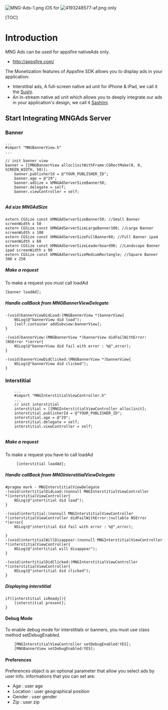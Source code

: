 ![MNG-Ads-1.png](https://bitbucket.org/repo/aen579/images/3739691856-MNG-Ads-1.png) iOS for
![4193248577-af.png](https://bitbucket.org/repo/aen579/images/2031262448-4193248577-af.png) only


[TOC]

# Introduction

MNG Ads can be used for appsfire nativeAds only.

 - http://appsfire.com/

The Monetization features of Appsfire SDK allows you to display ads in your application:

 
 - Interstitial ads, A full-screen native ad unit for iPhone & iPad, we call it the [Sushi].
 - An in-stream native ad unit which allows you to deeply integrate our ads in your application's design, we call it [Sashimi]. 
## Start Integrating MNGAds Server

### Banner

```
...
#import "MNGBannerView.h"
...

// init banner view
banner = [[MNGBannerView alloc]initWithFrame:CGRectMake(0, 0, SCREEN_WIDTH, 50)];
    banner.publisherId = @"YOUR_PUBLISHER_ID";
    banner.age = @"29";
    banner.adSize = kMNGAdServerSizeBanner50;
    banner.delegate = self;
    banner.viewController = self;
    
```
##### Ad size MNGAdSize
```
extern CGSize const kMNGAdServerSizeBanner50; //Small Banner screenWidth x 50
extern CGSize const kMNGAdServerSizeLargeBanner100; //Large Banner screenWidth x 100
extern CGSize const kMNGAdServerSizeFullBanner60; //Full Banner ipad screenWidth x 60
extern CGSize const kMNGAdServerSizeLeaderboard90; //Landscape Banner ipad screenWidth x 90
extern CGSize const kMNGAdServerSizeMediumRectangle; //Square Banner 300 x 250

```

##### Make a request
To make a request you must call loadAd

```
[banner loadAd];
```

##### Handle callBack from MNGBannerViewDelegate
```
-(void)bannerViewDidLoad:(MNGBannerView *)bannerView{
    NSLog(@"bannerView did load");
    [self.container addSubview:bannerView];
}

-(void)bannerView:(MNGBannerView *)bannerView didFailWithError:(NSError *)error{
    NSLog(@"bannerView did fail with error : %@",error);
}

-(void)bannerViewDidClicked:(MNGBannerView *)bannerView{
    NSLog(@"bannerView did clicked");
}
```

### Interstitial

```objc
    ...
    #import "MNGInterstitialViewController.h"
    ...
    // init interstitial
    interstitial = [[MNGInterstitialViewController alloc]init];
    interstitial.publisherId = @"YOUR_PUBLISHER_ID";
    interstitial.age = @"29";
    interstitial.delegate = self;
    interstitial.viewController = self;
    
```
##### Make a request 
To make a request you have to call loadAd 

```
     [interstitial loadAd];
```
##### Handle callBack from MNGInterstitialViewDelegate
```objc
#pragma mark - MNGInterstitialViewDelegate
-(void)intertitialDidLoad:(nonnull MNGInterstitialViewController *)interstitialViewController{
    NSLog(@"intertitial did load");
}

-(void)intertitial:(nonnull MNGInterstitialViewController *)interstitialViewController didFailWithError:(nullable NSError *)error{
    NSLog(@"intertitial did fail with error : %@",error);
    
}
-(void)intertitialWillDisappear:(nonnull MNGInterstitialViewController *)interstitialViewController{
    NSLog(@"intertitial will disappear");
}

-(void)intertitialDidClicked:(MNGInterstitialViewController *)interstitialViewController{
    NSLog(@"intertitial did clicked");
}
```

##### Displaying interstitial
```
if([interstitial isReady]){
    [interstitial present];
}
```
#### Debug Mode

To enable debug mode for interstitials or banners, you must use class method setDebugEnabled.

```objc
    [MNGInterstitialViewController setDebugEnabled:YES];
    [MNGBannerView setDebugEnabled:YES];
```

#### Preferences 
Preferences object is an optional parameter that allow you select ads by user info.
informations that you can set are:

- Age : user age
- Location : user geographical position
- Gender : user gender
- Zip : user zip


[Sushi]:http://docs.appsfire.com/sdk/ios/integration-reference/img/doc/sushi.mp4
[Sashimi]:http://docs.appsfire.com/sdk/ios/integration-reference/img/doc/sashimi-extended-light.jpg